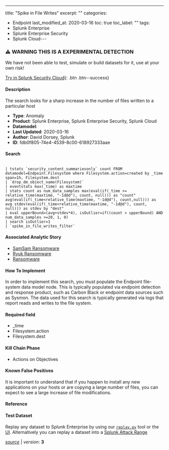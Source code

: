 ---
title: "Spike in File Writes"
excerpt: ""
categories:
  - Endpoint
last_modified_at: 2020-03-16
toc: true
toc_label: ""
tags:
  - Splunk Enterprise
  - Splunk Enterprise Security
  - Splunk Cloud---

### ⚠️ WARNING THIS IS A EXPERIMENTAL DETECTION
We have not been able to test, simulate or build datasets for it, use at your own risk!


[Try in Splunk Security Cloud](https://www.splunk.com/en_us/cyber-security.html){: .btn .btn--success}

#### Description

The search looks for a sharp increase in the number of files written to a particular host

- **Type**: Anomaly
- **Product**: Splunk Enterprise, Splunk Enterprise Security, Splunk Cloud
- **Datamodel**: 
- **Last Updated**: 2020-03-16
- **Author**: David Dorsey, Splunk
- **ID**: fdb0f805-74e4-4539-8c00-618927333aae



#### Search

```

| tstats `security_content_summariesonly` count FROM datamodel=Endpoint.Filesystem where Filesystem.action=created by _time span=1h, Filesystem.dest 
| `drop_dm_object_name(Filesystem)` 
| eventstats max(_time) as maxtime 
| stats count as num_data_samples max(eval(if(_time >= relative_time(maxtime, "-1d@d"), count, null))) as "count" avg(eval(if(_time<relative_time(maxtime, "-1d@d"), count,null))) as avg stdev(eval(if(_time<relative_time(maxtime, "-1d@d"), count, null))) as stdev by "dest" 
| eval upperBound=(avg+stdev*4), isOutlier=if((count > upperBound) AND num_data_samples >=20, 1, 0) 
| search isOutlier=1 
| `spike_in_file_writes_filter` 
```

#### Associated Analytic Story
* [SamSam Ransomware](/stories/samsam_ransomware)
* [Ryuk Ransomware](/stories/ryuk_ransomware)
* [Ransomware](/stories/ransomware)


#### How To Implement
In order to implement this search, you must populate the Endpoint file-system data model node. This is typically populated via endpoint detection and response product, such as Carbon Black or endpoint data sources such as Sysmon. The data used for this search is typically generated via logs that report reads and writes to the file system.

#### Required field
* _time
* Filesystem.action
* Filesystem.dest


#### Kill Chain Phase
* Actions on Objectives


#### Known False Positives
It is important to understand that if you happen to install any new applications on your hosts or are copying a large number of files, you can expect to see a large increase of file modifications.





#### Reference


#### Test Dataset
Replay any dataset to Splunk Enterprise by using our [`replay.py`](https://github.com/splunk/attack_data#using-replaypy) tool or the [UI](https://github.com/splunk/attack_data#using-ui).
Alternatively you can replay a dataset into a [Splunk Attack Range](https://github.com/splunk/attack_range#replay-dumps-into-attack-range-splunk-server)



[*source*](https://github.com/splunk/security_content/tree/develop/detections/experimental/endpoint/spike_in_file_writes.yml) \| *version*: **3**